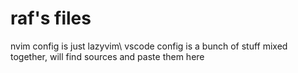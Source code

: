 # raf's files 
nvim config is just lazyvim\ 
vscode config is a bunch of stuff mixed together, will find sources and paste them here
